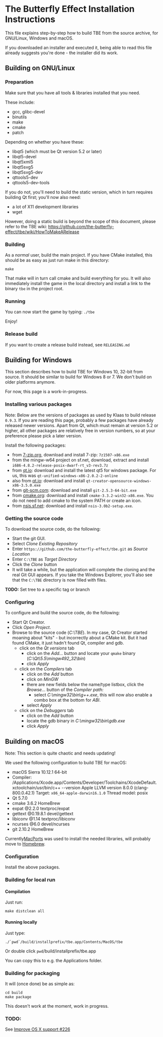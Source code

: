 The Butterfly Effect Installation Instructions
==============================================

This file explains step-by-step how to build TBE from the source archive,
for GNU/Linux, Windows and macOS.

If you downloaded an installer and executed it, being able to read
this file already suggests you're done - the installer did its work.

Building on GNU/Linux
---------------------

### Preparation

Make sure that you have all tools & libraries installed that you need.

These include:

* gcc, glibc-devel
* binutils
* make
* cmake
* patch

Depending on whether you have these:

* libqt5 (which must be Qt version 5.2 or later)
* libqt5-devel
* libqt5xml5
* libqt5svg5
* libqt5svg5-dev
* qttools5-dev
* qttools5-dev-tools

If you do not, you'll need to build the static version, which in turn
requires building Qt first; you'll now also need:

* a lot of X11 development libraries
* wget

However, doing a static build is beyond the scope of this document,
please refer to the TBE wiki:
https://github.com/the-butterfly-effect/tbe/wiki/HowToMakeARelease

### Building

As a _normal_ user, build the main project.
If you have CMake installed, this should be as easy as just run make in this
directory:

    make

That make will in turn call cmake and build everything for you.
It will also immediately install the game in the local directory and install
a link to the binary `tbe` in the project root.

### Running

You can now start the game by typing: `./tbe`

Enjoy!


### Release build

If you want to create a release build instead, see `RELEASING.md`

Building for Windows
--------------------

This section describes how to build TBE for Windows 10, 32-bit from source.
It should be similar to build for Windows 8 or 7. We don't build on older platforms anymore.

For now, this page is a work-in-progress.

### Installing various packages

Note: Below are the versions of packages as used by Klaas to build release `0.9.3`. If you are reading this page, probably a few packages have already released newer versions. Apart from Qt, which must remain at version 5.2 or higher, all other packages are relatively free in version numbers, so at your preference please pick a later version.

Install the following packages:
 * from [7-zip.org](7-zip.org), download and install 7-zip: `7z1507-x86.exe`
 * from the mingw-w64 project on sf.net, download, extract and install `i686-4.8.2-release-posix-dwarf-rt_v3-rev3.7z`
 * from [qt.io](qt.io): download and install the latest qt5 for windows package. For us, this was `qt-unified-windows-x86-2.0.2-2-online`
 * also from [qt.io](qt.io): download and install `qt-creator-opensource-windows-x86-3.5.0.exe`
 * from [git-scm.com](git-scm.com): download and install `git-2.5.3-64-bit.exe`
 * from [cmake.org](cmake.org): download and install `cmake-3.3.2-win32-x86.exe`. You do not need to add cmake to the system PATH or create an icon.
 * from [nsis.sf.net](nsis.sf.net): download and install `nsis-3.0b2-setup.exe`.

### Getting the source code
To download the source code, do the following:
 * Start the git GUI.
 * Select _Clone Existing Repository_
 * Enter `https://github.com/the-butterfly-effect/tbe.git` as _Source Location_
 * Enter `C:\TBE` as _Target Directory_
 * Click the _Clone_ button
 * It will take a while, but the application will complete the cloning and the real Git GUI appears. If you take the Windows Explorer, you'll also see that the `C:\TBE` directory is now filled with files.

**TODO:** Set tree to a specific tag or branch

### Configuring

To configure and build the source code, do the following:
 * Start Qt Creator.
 * Click _Open Project_.
 * Browse to the source code (_C:\TBE_). In my case, Qt Creator started moaning about "kits" - but incorrectly about a CMake kit. But it had found CMake, it just hadn't found Qt, compiler and gdb.
   * click on the _Qt versions_ tab
     * click on the _Add..._ button and locate your `qmake` binary (_C:\Qt\5.5\mingw492_32\bin_)
     * click _Apply_
   * click on the _Compilers_ tab
     * click on the _Add_ button
     * click on _MinGW_
     * there are new fields below the name/type listbox, click the _Browse..._ button of the _Compiler path:_
       * select _C:\mingw32\bin\g++.exe_, this will now also enable a combo box at the bottom for _ABI_.
     * select _Apply_
   * click on the _Debuggers_ tab
     * click on the _Add_ button
     * locate the gdb binary in _C:\mingw32\bin\gdb.exe_
     * click _Apply_





Building on macOS
-----------------

Note: This section is quite chaotic and needs updating!

We used the following configuration to build TBE for macOS:

* macOS Sierra 10.12.1 64-bit
* Compiler: /Applications/Xcode.app/Contents/Developer/Toolchains/XcodeDefault.xctoolchain/usr/bin/c++ --version
  Apple LLVM version 8.0.0 (clang-800.0.42.1)
  Target: `x86_64-apple-darwin16.1.0`
  Thread model: posix
* Qt 5.7.0
* cmake                          3.6.2           HomeBrew
* expat                          @2.2.0          textproc/expat
* gettext                        @0.19.8.1       devel/gettext
* libiconv                       @1.14           textproc/libiconv
* ncurses                        @6.0            devel/ncurses
* git                            2.10.2          HomeBrew

Currently[MacPorts](http://www.macports.org) was used to install the needed libraries, will probably move to [Homebrew](http://brew.sh).

### Configuration
Install the above packages.

### Building for local run

#### Compilation
Just run:

    make distclean all

#### Running locally
Just type:

    ./`pwd`/build/installprefix/tbe.app/Contents/MacOS/tbe

Or double click `pwd`/build/installprefix/tbe.app

You can copy this to e.g. the Applications folder.

### Building for packaging
It will (once done) be as simple as:

    cd build
    make package

This doesn't work at the moment, work in progress.

### TODO:
See [Improve OS X support #226](https://github.com/the-butterfly-effect/tbe/issues/226)
